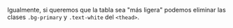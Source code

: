 Igualmente, si queremos que la tabla sea "más ligera" podemos eliminar las clases `.bg-primary` y `.text-white` del `<thead>`.
